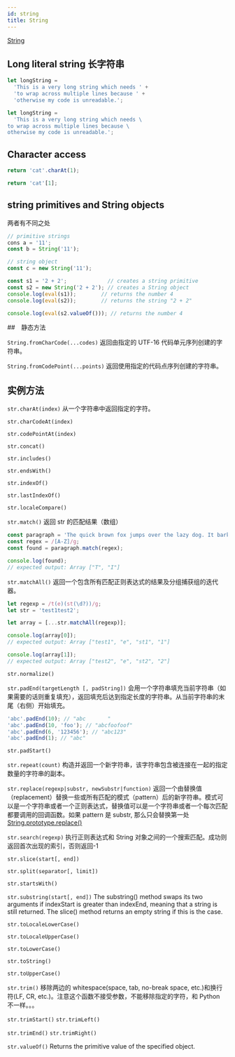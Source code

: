 ```yaml
---
id: string
title: String
---
```


[String](https://developer.mozilla.org/en-US/docs/Web/JavaScript/Reference/Global_Objects/String)

## Long literal string 长字符串

```javascript
let longString =
  'This is a very long string which needs ' +
  'to wrap across multiple lines because ' +
  'otherwise my code is unreadable.';

let longString =
  'This is a very long string which needs \
to wrap across multiple lines because \
otherwise my code is unreadable.';
```

## Character access

```javascript
return 'cat'.charAt(1);

return 'cat'[1];
```

## string primitives and String objects

两者有不同之处

```javascript
// primitive strings
cons a = '11';
const b = String('11');

// string object
const c = new String('11');

const s1 = '2 + 2';             // creates a string primitive
const s2 = new String('2 + 2'); // creates a String object
console.log(eval(s1));        // returns the number 4
console.log(eval(s2));        // returns the string "2 + 2"

console.log(eval(s2.valueOf())); // returns the number 4
```

##　静态方法

`String.fromCharCode(...codes)` 返回由指定的 UTF-16 代码单元序列创建的字符串。

`String.fromCodePoint(...points)` 返回使用指定的代码点序列创建的字符串。

## 实例方法

`str.charAt(index)` 从一个字符串中返回指定的字符。

`str.charCodeAt(index)`

`str.codePointAt(index)`

`str.concat()`

`str.includes()`

`str.endsWith()`

`str.indexOf()`

`str.lastIndexOf()`

`str.localeCompare()`

`str.match()` 返回 str 的匹配结果（数组）

```javascript
const paragraph = 'The quick brown fox jumps over the lazy dog. It barked.';
const regex = /[A-Z]/g;
const found = paragraph.match(regex);

console.log(found);
// expected output: Array ["T", "I"]
```

`str.matchAll()` 返回一个包含所有匹配正则表达式的结果及分组捕获组的迭代器。

```javascript
let regexp = /t(e)(st(\d?))/g;
let str = 'test1test2';

let array = [...str.matchAll(regexp)];

console.log(array[0]);
// expected output: Array ["test1", "e", "st1", "1"]

console.log(array[1]);
// expected output: Array ["test2", "e", "st2", "2"]
```

`str.normalize()`

`str.padEnd(targetLength [, padString])` 会用一个字符串填充当前字符串（如果需要的话则重复填充），返回填充后达到指定长度的字符串。从当前字符串的末尾（右侧）开始填充。

```javascript
'abc'.padEnd(10); // "abc       "
'abc'.padEnd(10, 'foo'); // "abcfoofoof"
'abc'.padEnd(6, '123456'); // "abc123"
'abc'.padEnd(1); // "abc"
```

`str.padStart()`

`str.repeat(count)` 构造并返回一个新字符串，该字符串包含被连接在一起的指定数量的字符串的副本。

`str.replace(regexp|substr, newSubstr|function)` 返回一个由替换值（replacement）替换一些或所有匹配的模式（pattern）后的新字符串。模式可以是一个字符串或者一个正则表达式，替换值可以是一个字符串或者一个每次匹配都要调用的回调函数。如果 pattern 是 substr, 那么只会替换第一处 [String.prototype.replace()](https://developer.mozilla.org/en-US/docs/Web/JavaScript/Reference/Global_Objects/String/replace)

`str.search(regexp)` 执行正则表达式和 String 对象之间的一个搜索匹配。成功则返回首次出现的索引，否则返回-1

`str.slice(start[, end])`

`str.split(separator[, limit])`

`str.startsWith()`

`str.substring(start[, end])` The substring() method swaps its two arguments if indexStart is greater than indexEnd, meaning that a string is still returned. The slice() method returns an empty string if this is the case.

`str.toLocaleLowerCase()`

`str.toLocaleUpperCase()`

`str.toLowerCase()`

`str.toString()`

`str.toUpperCase()`

`str.trim()` 移除两边的 whitespace(space, tab, no-break space, etc.)和换行符(LF, CR, etc.)。注意这个函数不接受参数，不能移除指定的字符，和 Python 不一样。。。

`str.trimStart()` `str.trimLeft()`

`str.trimEnd()` `str.trimRight()`

`str.valueOf()` Returns the primitive value of the specified object.
